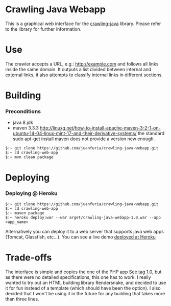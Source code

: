 







# Crawling Java Webapp
This is a graphical web interface for the [crawling-java](https://github.com/juanfuria/crawling-java) library.
Please refer to the library for further information.

# Use
The crawler accepts a URL, e.g.: http://example.com and follows all links inside the same domain.
It outputs a list divided between internal and external links, it also attempts to classify internal links in different sections.

# Building
### Preconditions

- java 8 jdk
- maven 3.3.3 http://linuxg.net/how-to-install-apache-maven-3-2-1-on-ubuntu-14-04-linux-mint-17-and-their-derivative-systems/ the standard sudo apt-get install maven does not provide a version new enough.

```
$:~ git clone https://github.com/juanfuria/crawling-java-webapp.git
$:~ cd crawling-web-app
$:~ mvn clean package
```


# Deploying
### Deploying @ Heroku

```
$:~ git clone https://github.com/juanfuria/crawling-java-webapp.git
$:~ cd crawling-web-app
$:~ maven package
$:~ heroku deploy:war --war arget/crawling-java-webapp-1.0.war --app <app_name>
```
Alternatively you can deploy it to a web server that supports java web apps (Tomcat, Glassfish, etc...).
You can see a live demo [deployed at Heroku](https://crawling-webapp.herokuapp.com/)

# Trade-offs

The interface is simple and copies the one of the PHP app [See tag 1.0](https://github.com/juanfuria/crawling), but as there were no detailed specifications, this one has to work.
I really wanted to try out an HTML building library Rendersnake, and decided to use it for fun instead of a template (which should have been the option).
I also decided that I won't be using it in the future for any building that takes more than three lines.
